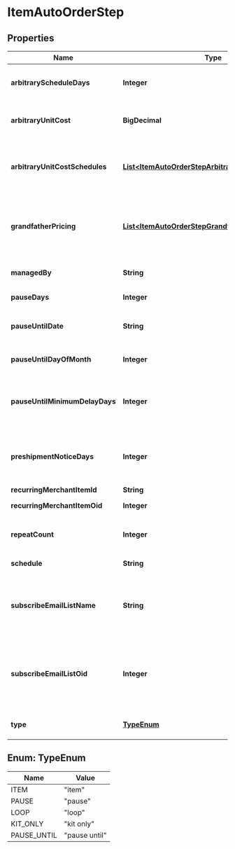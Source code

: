

# ItemAutoOrderStep


## Properties

| Name | Type | Description | Notes |
|------------ | ------------- | ------------- | -------------|
|**arbitraryScheduleDays** | **Integer** | If the schedule is arbitrary, then this is the number of days |  [optional] |
|**arbitraryUnitCost** | **BigDecimal** | Arbitrary unit cost used to override the regular item cost |  [optional] |
|**arbitraryUnitCostSchedules** | [**List&lt;ItemAutoOrderStepArbitraryUnitCostSchedule&gt;**](ItemAutoOrderStepArbitraryUnitCostSchedule.md) | Arbitrary unit costs schedules for more advanced discounting by rebill attempt |  [optional] |
|**grandfatherPricing** | [**List&lt;ItemAutoOrderStepGrandfatherPricing&gt;**](ItemAutoOrderStepGrandfatherPricing.md) | Grand-father pricing configuration if the rebill schedule has changed over time |  [optional] |
|**managedBy** | **String** | Managed by (defaults to UltraCart) |  [optional] |
|**pauseDays** | **Integer** | Number of days to pause |  [optional] |
|**pauseUntilDate** | **String** | Wait for this step to happen until the specified date |  [optional] |
|**pauseUntilDayOfMonth** | **Integer** | Pause until a specific day of the month |  [optional] |
|**pauseUntilMinimumDelayDays** | **Integer** | Pause at least this many days between the last order and the calculated next day of month |  [optional] |
|**preshipmentNoticeDays** | **Integer** | If set, a pre-shipment notice is sent to the customer this many days in advance |  [optional] |
|**recurringMerchantItemId** | **String** | Item id to rebill |  [optional] |
|**recurringMerchantItemOid** | **Integer** | Item object identifier to rebill |  [optional] |
|**repeatCount** | **Integer** | Number of times to rebill.  Last step can be null for infinite |  [optional] |
|**schedule** | **String** | Frequency of the rebill |  [optional] |
|**subscribeEmailListName** | **String** | Email list name to subscribe the customer to when the rebill occurs (decommissioned email engine) |  [optional] |
|**subscribeEmailListOid** | **Integer** | Email list identifier to subscribe the customer to when this rebill occurs (decommissioned email engine) |  [optional] |
|**type** | [**TypeEnum**](#TypeEnum) | Type of step (item, kit only, loop or pause) |  [optional] |



## Enum: TypeEnum

| Name | Value |
|---- | -----|
| ITEM | &quot;item&quot; |
| PAUSE | &quot;pause&quot; |
| LOOP | &quot;loop&quot; |
| KIT_ONLY | &quot;kit only&quot; |
| PAUSE_UNTIL | &quot;pause until&quot; |



